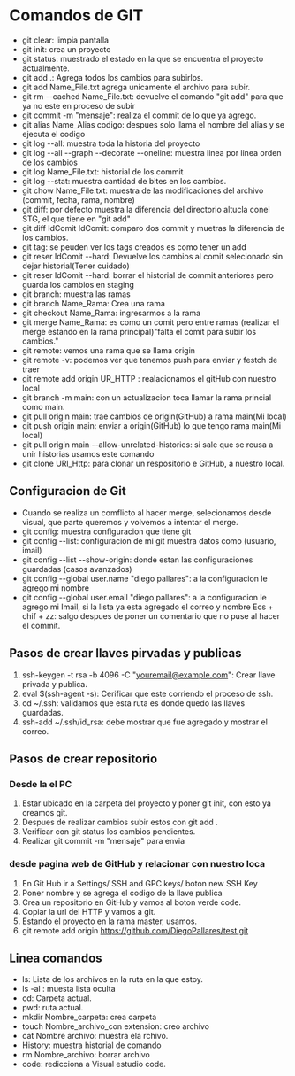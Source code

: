 # Comandos de GIT

* git clear: limpia pantalla
* git init: crea un proyecto
* git status: muestrado el estado en la que se encuentra el proyecto actualmente.
* git add .: Agrega todos los cambios para subirlos.
* git add Name_File.txt agrega unicamente el archivo para subir.
* git rm --cached Name_File.txt: devuelve el comando "git add" para que ya no este en proceso de subir
* git commit -m "mensaje": realiza el commit de lo que ya agrego.
* git alias Name_Alias codigo: despues solo llama el nombre del alias y se ejecuta el codigo
* git log --all: muestra toda la historia del proyecto
* git log --all --graph --decorate --oneline: muestra linea por linea orden de los cambios
* git log Name_File.txt: historial de los commit 
* git log --stat: muestra cantidad de bites en los cambios.
* git chow Name_File.txt: muestra de las modificaciones del archivo (commit, fecha, rama, nombre)
* git diff: por defecto muestra la diferencia del directorio altucla conel STG, el que tiene en "git add"
* git diff IdComit IdComit: comparo dos commit y muetras la diferencia de los cambios.
* git tag: se peuden ver los  tags creados es como tener un add 
* git reser IdComit --hard: Devuelve los cambios al comit selecionado sin dejar historial(Tener cuidado)
* git reser IdComit --hard: borrar el historial de commit anteriores pero guarda los cambios en staging
* git branch: muestra las ramas
* git branch Name_Rama: Crea una rama
* git checkout Name_Rama: ingresarmos a la rama
* git merge Name_Rama: es como un comit pero entre ramas (realizar el merge estando en la rama principal)"falta el comit para subir los cambios."
* git remote: vemos una rama que se llama origin
* git remote -v: podemos ver que tenemos push para enviar y festch de traer
* git remote add origin UR_HTTP : realacionamos el gitHub con nuestro local
* git branch -m main: con un actualizacion toca llamar la rama princial como main.
* git pull origin main: trae cambios de origin(GitHub) a rama main(Mi local)
* git push origin main: enviar a origin(GitHub) lo que tengo rama main(Mi local)
* git pull origin main --allow-unrelated-histories: si sale que se reusa a unir historias usamos este comando
* git clone URl_Http: para clonar un respositorio e GitHub, a nuestro local.

## Configuracion de Git
* Cuando se realiza un comflicto al hacer merge, selecionamos desde visual, que parte queremos y volvemos a intentar el merge.
* git config: muestra configuracion que tiene git
* git config --list: configuracion de mi git muestra datos como (usuario, imail)
* git config --list --show-origin: donde estan las configuraciones guardadas (casos avanzados)
* git config --global user.name "diego pallares": a la configuracion le agrego mi nombre
* git config --global user.email "diego pallares": a la configuracion le agrego mi Imail, si la lista ya esta agregado el correo y nombre
Ecs + chif + zz: salgo despues de poner un comentario que no puse al hacer el commit.

## Pasos de crear llaves pirvadas y publicas 
1) ssh-keygen -t rsa -b 4096 -C "youremail@example.com": Crear llave privada y publica.
2) eval $(ssh-agent -s): Cerificar que este corriendo el proceso de ssh.
3) cd ~/.ssh: validamos que esta ruta es donde quedo las llaves guardadas.
4) ssh-add ~/.ssh/id_rsa: debe mostrar que fue agregado y mostrar el correo.

## Pasos de crear repositorio
### Desde la el PC
1) Estar ubicado en la carpeta del proyecto y poner git init, con esto ya creamos git.
2) Despues de realizar cambios subir estos con git add .
3) Verificar con git status los cambios pendientes.
4) Realizar git commit -m "mensaje" para envia

### desde pagina web de GitHub y relacionar con nuestro loca
1) En Git Hub ir a  Settings/ SSH and GPC keys/ boton new SSH Key
2) Poner nombre y se agrega el codigo de la llave publica
3) Crea un repositorio en GitHub y vamos al boton verde code.
4) Copiar la url del HTTP y vamos a git.
5) Estando el proyecto en la rama master, usamos.
6) git remote add origin https://github.com/DiegoPallares/test.git

## Linea comandos
* ls: Lista de los archivos en la ruta en la que estoy.
* ls -al : muesta lista oculta
* cd: Carpeta actual.
* pwd: ruta actual.
* mkdir Nombre_carpeta: crea carpeta
* touch Nombre_archivo_con extension: creo archivo
* cat Nombre archivo: muestra ela rchivo.
* History: muestra historial de comando
* rm Nombre_archivo: borrar archivo
* code: redicciona a Visual estudio code.